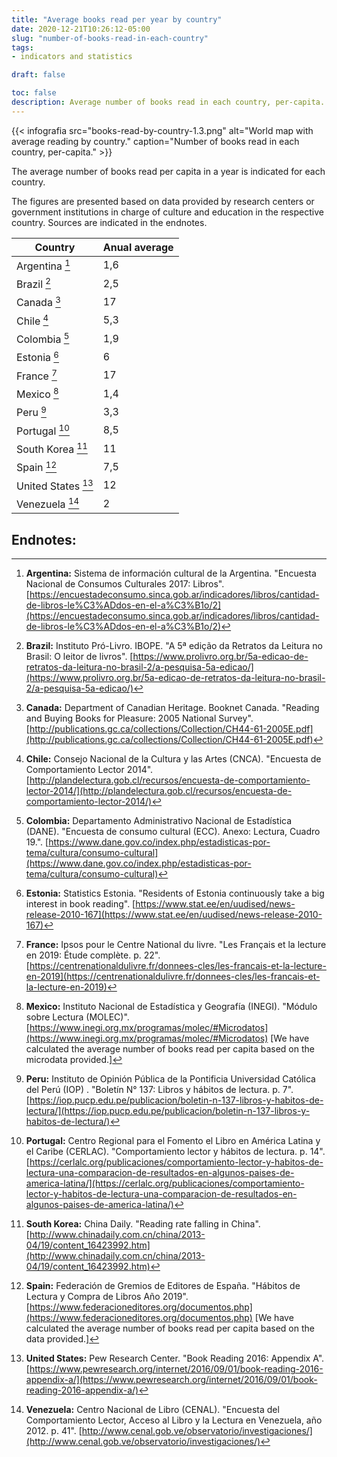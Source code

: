 ```yaml
---
title: "Average books read per year by country"
date: 2020-12-21T10:26:12-05:00
slug: "number-of-books-read-in-each-country"
tags: 
- indicators and statistics

draft: false

toc: false
description: Average number of books read in each country, per-capita.
---
```


{{< infografia 
  src="books-read-by-country-1.3.png" 
  alt="World map with average reading by country."
  caption="Number of books read in each country, per-capita." >}}

The average number of books read per capita in a year is indicated for each country.

The figures are presented based on data provided by research centers or government institutions in charge of culture and education in the respective country. Sources are indicated in the endnotes.

| Country                 | Anual average  |
|-----------------------------------|------|
| Argentina [^Argentina]            | 1,6  |
| Brazil [^Brazil]                  | 2,5  |
| Canada [^Canada]                  | 17   |
| Chile [^Chile]                    | 5,3  |
| Colombia [^Colombia]              | 1,9  |
| Estonia [^Estonia]                | 6    |
| France [^France]                  | 17   |
| Mexico [^Mexico]                  | 1,4  |
| Peru [^Peru]                      | 3,3  |
| Portugal [^Portugal]              | 8,5  |
| South Korea [^South Korea]        | 11   |
| Spain [^Spain]                    | 7,5  |
| United States [^United States]    | 12   |
| Venezuela [^Venezuela]            | 2    |


## Endnotes:

[^Argentina]: **Argentina:** Sistema de información cultural de la Argentina. "Encuesta Nacional de Consumos Culturales 2017: Libros". [https://encuestadeconsumo.sinca.gob.ar/indicadores/libros/cantidad-de-libros-le%C3%ADdos-en-el-a%C3%B1o/2](https://encuestadeconsumo.sinca.gob.ar/indicadores/libros/cantidad-de-libros-le%C3%ADdos-en-el-a%C3%B1o/2)
[^Brazil]: **Brazil:** Instituto Pró-Livro. IBOPE. "A 5ª edição da Retratos da Leitura no Brasil: O leitor de livros". [https://www.prolivro.org.br/5a-edicao-de-retratos-da-leitura-no-brasil-2/a-pesquisa-5a-edicao/](https://www.prolivro.org.br/5a-edicao-de-retratos-da-leitura-no-brasil-2/a-pesquisa-5a-edicao/)
[^Canada]: **Canada:** Department of Canadian Heritage. Booknet Canada. "Reading and Buying Books for Pleasure: 2005 National Survey". [http://publications.gc.ca/collections/Collection/CH44-61-2005E.pdf](http://publications.gc.ca/collections/Collection/CH44-61-2005E.pdf)
[^Chile]: **Chile:** Consejo Nacional de la Cultura y las Artes (CNCA). "Encuesta de Comportamiento Lector 2014". [http://plandelectura.gob.cl/recursos/encuesta-de-comportamiento-lector-2014/](http://plandelectura.gob.cl/recursos/encuesta-de-comportamiento-lector-2014/)
[^Colombia]: **Colombia:** Departamento Administrativo Nacional de Estadística (DANE). "Encuesta de consumo cultural (ECC). Anexo: Lectura, Cuadro 19.". [https://www.dane.gov.co/index.php/estadisticas-por-tema/cultura/consumo-cultural](https://www.dane.gov.co/index.php/estadisticas-por-tema/cultura/consumo-cultural)
[^Estonia]: **Estonia:** Statistics Estonia. "Residents of Estonia continuously take a big interest in book reading". [https://www.stat.ee/en/uudised/news-release-2010-167](https://www.stat.ee/en/uudised/news-release-2010-167)
[^France]: **France:** Ipsos pour le Centre National du livre. "Les Français et la lecture en 2019: Étude complète. p. 22". [https://centrenationaldulivre.fr/donnees-cles/les-francais-et-la-lecture-en-2019](https://centrenationaldulivre.fr/donnees-cles/les-francais-et-la-lecture-en-2019)
[^Mexico]: **Mexico:** Instituto Nacional de Estadística y Geografía (INEGI). "Módulo sobre Lectura (MOLEC)". [https://www.inegi.org.mx/programas/molec/#Microdatos](https://www.inegi.org.mx/programas/molec/#Microdatos) [We have calculated the average number of books read per capita based on the microdata provided.]
[^Peru]: **Peru:** Instituto de Opinión Pública de la Pontificia Universidad Católica del Perú (IOP) . "Boletín N° 137: Libros y hábitos de lectura. p. 7". [https://iop.pucp.edu.pe/publicacion/boletin-n-137-libros-y-habitos-de-lectura/](https://iop.pucp.edu.pe/publicacion/boletin-n-137-libros-y-habitos-de-lectura/)
[^Portugal]: **Portugal:** Centro Regional para el Fomento el Libro en América Latina y el Caribe (CERLAC). "Comportamiento lector y hábitos de lectura. p. 14". [https://cerlalc.org/publicaciones/comportamiento-lector-y-habitos-de-lectura-una-comparacion-de-resultados-en-algunos-paises-de-america-latina/](https://cerlalc.org/publicaciones/comportamiento-lector-y-habitos-de-lectura-una-comparacion-de-resultados-en-algunos-paises-de-america-latina/)
[^South Korea]: **South Korea:** China Daily. "Reading rate falling in China". [http://www.chinadaily.com.cn/china/2013-04/19/content_16423992.htm](http://www.chinadaily.com.cn/china/2013-04/19/content_16423992.htm)
[^Spain]: **Spain:** Federación de Gremios de Editores de España. "Hábitos de Lectura y Compra de Libros Año 2019". [https://www.federacioneditores.org/documentos.php](https://www.federacioneditores.org/documentos.php) [We have calculated the average number of books read per capita based on the data provided.]
[^United States]: **United States:** Pew Research Center. "Book Reading 2016: Appendix A". [https://www.pewresearch.org/internet/2016/09/01/book-reading-2016-appendix-a/](https://www.pewresearch.org/internet/2016/09/01/book-reading-2016-appendix-a/)
[^Venezuela]: **Venezuela:** Centro Nacional de Libro (CENAL). "Encuesta del Comportamiento Lector, Acceso al Libro y la Lectura en Venezuela, año 2012. p. 41". [http://www.cenal.gob.ve/observatorio/investigaciones/](http://www.cenal.gob.ve/observatorio/investigaciones/)
